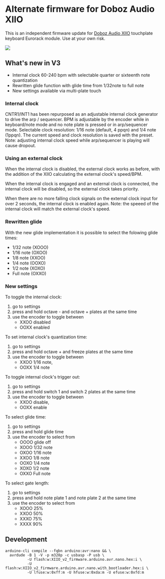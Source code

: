 # Alternate firmware for Doboz Audio XIIO

This is an independent firmware update for [Doboz Audio XIIO](http://doboz.audio/xiio/) touchplate keyboard Eurorack module. Use at your own risk.

![](https://github.com/icnagy/XIIO/workflows/Build%20XIOO%20firmware/badge.svg)

## What's new in V3

- Internal clock 60-240 bpm with selectable quarter or sixteenth note quantization
- Rewritten glide function with glide time from 1/32note to full note
- New settings available via multi-plate touch

###  Internal clock

CNTR1/INT1 has been repurposed as an adjustable internal clock generator to drive the arp / sequencer.
BPM is adjustable by the encoder while in keyboard/note mode and no note plate is pressed or in arp/sequencer mode.
Selectable clock resolution: 1/16 note (default, 4 ppqn) and 1/4 note (1ppqn). The current speed and clock resolution is saved with the preset.
Note: adjusting internal clock speed while arp/sequencer is playing will cause dropout.

### Using an external clock

When the internal clock is disabled, the external clock works as before, with the addition of the XIIO calculating the external clock's speed/BPM.

When the internal clock is engaged and an external clock is connected, the internal clock will be disabled, so the external clock takes priority.

When there are no more falling clock signals on the external clock input for over 2 seconds, the internal clock is enabled again.
Note: the speeed of the internal clock will match the external clock's speed.

### Rewritten glide

With the new glide implementation it is possible to select the folowing glide times:
- 1/32 note (XOOO)
- 1/16 note (OXOO)
- 1/8 note  (XXOO)
- 1/4 note  (OOXO)
- 1/2 note  (XOXO)
- Full note (OXXO)

### New settings

To toggle the internal clock:

1. go to settings
2. press and hold octave - and octave + plates at the same time
3. use the encoder to toggle between
   * XXOO disabled
   * OOXX enabled

To set internal clock's quantization time:

1. go to settings
2. press and hold octave + and freeze plates at the same time
3. use the encoder to toggle between
   * XXOO 1/16 note,
   * OOXX 1/4 note

To toggle internal clock's trigger out:

1. go to settings
2. press and hold switch 1 and switch 2 plates at the same time
3. use the encoder to toggle between
   * XXOO disable,
   * OOXX enable

To select glide time:

1. go to settings
2. press and hold glide time
3. use the encoder to select from
   * OOOO glide off
   * XOOO 1/32 note
   * OXOO 1/16 note
   * XXOO 1/8 note
   * OOXO 1/4 note
   * XOXO 1/2 note
   * OXXO Full note

To select gate length:

1. go to settings
2. press and hold note plate 1 and note plate 2 at the same time
3. use the encoder to select from
   * XOOO 25%
   * XXOO 50%
   * XXXO 75%
   * XXXX 90%

## Development

```
arduino-cli compile --fqbn arduino:avr:nano && \
  avrdude -B 1 -V -p m328p -c usbasp -P usb \
          -U flash:w:XIIO_v2_firmware.arduino.avr.nano.hex:i \
          -U flash:w:XIIO_v2_firmware.arduino.avr.nano.with_bootloader.hex:i \
          -U lfuse:w:0xff:m -U hfuse:w:0xda:m -U efuse:w:0xfd:m
```
